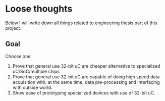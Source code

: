 # Loose thoughts

Below I will write down all things related to engineering thesis part of this project.

## Goal

Choose one:

1. Prove that general use 32-bit uC are cheaper alternative to specialized uC/SoC/multiple chips
2. Prove that general use 32-bit uC are capable of doing high speed data acquisition with, at the same time, data pre-processing and interfacing with outside world.
3. Show ease of prototyping specialized devices with use of 32-bit uC.
